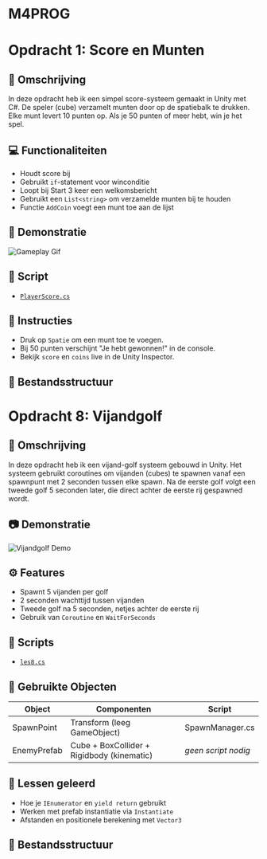 # M4PROG
# Opdracht 1: Score en Munten

## 🎯 Omschrijving
In deze opdracht heb ik een simpel score-systeem gemaakt in Unity met C#. De speler (cube) verzamelt munten door op de spatiebalk te drukken. Elke munt levert 10 punten op. Als je 50 punten of meer hebt, win je het spel.

## 💻 Functionaliteiten
- Houdt score bij
- Gebruikt `if`-statement voor winconditie
- Loopt bij Start 3 keer een welkomsbericht
- Gebruikt een `List<string>` om verzamelde munten bij te houden
- Functie `AddCoin` voegt een munt toe aan de lijst

## 🎥 Demonstratie
![Gameplay Gif](https://github.com/jouwgebruikersnaam/score-munten-unity/blob/main/demo/score-munten.gif)

## 🔗 Script
- [`PlayerScore.cs`](https://github.com/jouwgebruikersnaam/score-munten-unity/blob/main/Assets/Scripts/PlayerScore.cs)

## 📌 Instructies
- Druk op `Spatie` om een munt toe te voegen.
- Bij 50 punten verschijnt "Je hebt gewonnen!" in de console.
- Bekijk `score` en `coins` live in de Unity Inspector.

## 📁 Bestandsstructuur

 
 
 
 
 # Opdracht 8: Vijandgolf

## 🎯 Omschrijving
In deze opdracht heb ik een vijand-golf systeem gebouwd in Unity. Het systeem gebruikt coroutines om vijanden (cubes) te spawnen vanaf een spawnpunt met 2 seconden tussen elke spawn. Na de eerste golf volgt een tweede golf 5 seconden later, die direct achter de eerste rij gespawned wordt.

## 📷 Demonstratie
![Vijandgolf Demo](https://github.com/jouwgebruikersnaam/opdracht8-vijandgolf/blob/main/demo/vijandgolf.gif)

## ⚙️ Features
- Spawnt 5 vijanden per golf
- 2 seconden wachttijd tussen vijanden
- Tweede golf na 5 seconden, netjes achter de eerste rij
- Gebruik van `Coroutine` en `WaitForSeconds`

## 🔗 Scripts

- [`les8.cs`](https://github.com/jouwgebruikersnaam/opdracht8-vijandgolf/blob/main/Assets/Scripts/SpawnManager.cs)

## 🧱 Gebruikte Objecten

| Object       | Componenten                             | Script             |
|--------------|------------------------------------------|--------------------|
| SpawnPoint   | Transform (leeg GameObject)              | SpawnManager.cs    |
| EnemyPrefab  | Cube + BoxCollider + Rigidbody (kinematic)| *geen script nodig* |

## 🧠 Lessen geleerd
- Hoe je `IEnumerator` en `yield return` gebruikt
- Werken met prefab instantiatie via `Instantiate`
- Afstanden en positionele berekening met `Vector3`

## 📁 Bestandsstructuur


